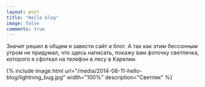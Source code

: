 ```yaml
---
layout: post
title: "Hello blog"
image: false
comments: true
---
```


Значит решил в общем я завести сайт и блог. А так как этим бессонным утром не
придумал, что здесь написать, покажу вам фоточку светлячка, которого я сфоткал
на телефон в лесу в Карелии.

{% include image.html url="/media/2014-08-11-hello-blog/lightning_bug.jpg" width="100%" description="Светляк" %}
